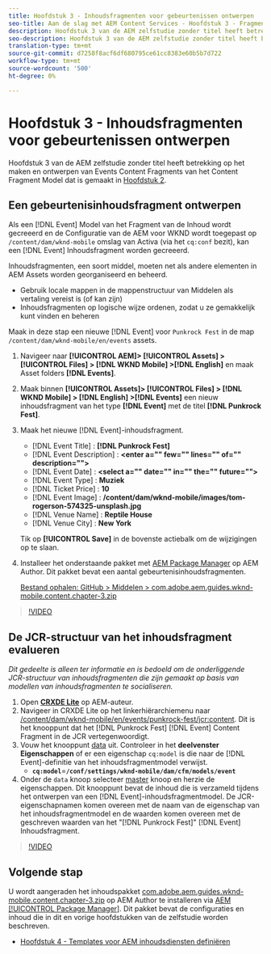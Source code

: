 ```yaml
---
title: Hoofdstuk 3 - Inhoudsfragmenten voor gebeurtenissen ontwerpen
seo-title: Aan de slag met AEM Content Services - Hoofdstuk 3 - Fragmenten voor gebeurtenisinhoud ontwerpen
description: Hoofdstuk 3 van de AEM zelfstudie zonder titel heeft betrekking op het maken en ontwerpen van gebeurtenisinhoudfragmenten van het model voor inhoudsfragmenten dat in hoofdstuk 2 is gemaakt.
seo-description: Hoofdstuk 3 van de AEM zelfstudie zonder titel heeft betrekking op het maken en ontwerpen van gebeurtenisinhoudfragmenten van het model voor inhoudsfragmenten dat in hoofdstuk 2 is gemaakt.
translation-type: tm+mt
source-git-commit: d7258f8acf6df680795ce61cc8383e60b5b7d722
workflow-type: tm+mt
source-wordcount: '500'
ht-degree: 0%

---
```



# Hoofdstuk 3 - Inhoudsfragmenten voor gebeurtenissen ontwerpen

Hoofdstuk 3 van de AEM zelfstudie zonder titel heeft betrekking op het maken en ontwerpen van Events Content Fragments van het Content Fragment Model dat is gemaakt in [Hoofdstuk 2](./chapter-2.md).

## Een gebeurtenisinhoudsfragment ontwerpen

Als een [!DNL Event] Model van het Fragment van de Inhoud wordt gecreeerd en de Configuratie van de AEM voor WKND wordt toegepast op `/content/dam/wknd-mobile` omslag van Activa (via het `cq:conf` bezit), kan een [!DNL Event] Inhoudsfragment worden gecreeerd.

Inhoudsfragmenten, een soort middel, moeten net als andere elementen in AEM Assets worden georganiseerd en beheerd.

* Gebruik locale mappen in de mappenstructuur van Middelen als vertaling vereist is (of kan zijn)
* Inhoudsfragmenten op logische wijze ordenen, zodat u ze gemakkelijk kunt vinden en beheren

Maak in deze stap een nieuwe [!DNL Event] voor `Punkrock Fest` in de map `/content/dam/wknd-mobile/en/events` assets.

1. Navigeer naar **[!UICONTROL AEM]> [!UICONTROL Assets] > [!UICONTROL Files] > [!DNL WKND Mobile] >[!DNL English]** en maak Asset folders **[!DNL Events]**.
1. Maak binnen **[!UICONTROL Assets]> [!UICONTROL Files] > [!DNL WKND Mobile] > [!DNL English] >[!DNL Events]** een nieuw inhoudsfragment van het type **[!DNL Event]** met de titel **[!DNL Punkrock Fest]**.
1. Maak het nieuwe [!DNL Event]-inhoudsfragment.

   * [!DNL Event Title] : **[!DNL Punkrock Fest]**
   * [!DNL Event Description] :  **&lt;enter a=&quot;&quot; few=&quot;&quot; lines=&quot;&quot; of=&quot;&quot; description=&quot;&quot;>**
   * [!DNL Event Date] :  **&lt;select a=&quot;&quot; date=&quot;&quot; in=&quot;&quot; the=&quot;&quot; future=&quot;&quot;>**
   * [!DNL Event Type] :  **Muziek**
   * [!DNL Ticket Price] :  **10**
   * [!DNL Event Image] :  **/content/dam/wknd-mobile/images/tom-rogerson-574325-unsplash.jpg**
   * [!DNL Venue Name] :  **Reptile House**
   * [!DNL Venue City] :  **New York**

   Tik op **[!UICONTROL Save]** in de bovenste actiebalk om de wijzigingen op te slaan.

1. Installeer het onderstaande pakket met [AEM Package Manager](http://localhost:4502/crx/packmgr/index.jsp) op AEM Author. Dit pakket bevat een aantal gebeurtenisinhoudsfragmenten.

   [Bestand ophalen: GitHub > Middelen > com.adobe.aem.guides.wknd-mobile.content.chapter-3.zip](https://github.com/adobe/aem-guides-wknd-mobile/releases/latest)

>[!VIDEO](https://video.tv.adobe.com/v/28338/?quality=12&learn=on)

## De JCR-structuur van het inhoudsfragment evalueren

*Dit gedeelte is alleen ter informatie en is bedoeld om de onderliggende JCR-structuur van inhoudsfragmenten die zijn gemaakt op basis van modellen van inhoudsfragmenten te socialiseren.*

1. Open **[CRXDE Lite](http://localhost:4502/crx/de/index.jsp)** op AEM-auteur.
1. Navigeer in CRXDE Lite op het linkerhiërarchiemenu naar [/content/dam/wknd-mobile/en/events/punkrock-fest/jcr:content](http://localhost:4502/crx/de/index.jsp#/content/dam/wknd-mobile/en/events/punkrock-fest/jcr:content). Dit is het knooppunt dat het [!DNL Punkrock Fest] [!DNL Event] Content Fragment in de JCR vertegenwoordigt.
1. Vouw het knooppunt [data](http://localhost:4502/crx/de/index.jsp#/content/dam/wknd-mobile/en/events/punkrock-fest/jcr:content/data/master) uit.
Controleer in het **deelvenster Eigenschappen** of er een eigenschap `cq:model` is die naar de [!DNL Event]-definitie van het inhoudsfragmentmodel verwijst.
   * **`cq:model`**=**`/conf/settings/wknd-mobile/dam/cfm/models/event`**
1. Onder de `data` knoop selecteer [master](http://localhost:4502/crx/de/index.jsp#/content/dam/wknd-mobile/en/events/punkrock-fest/jcr:content/data/master) knoop en herzie de eigenschappen. Dit knooppunt bevat de inhoud die is verzameld tijdens het ontwerpen van een [!DNL Event]-inhoudsfragmentmodel. De JCR-eigenschapnamen komen overeen met de naam van de eigenschap van het inhoudsfragmentmodel en de waarden komen overeen met de geschreven waarden van het &quot;[!DNL Punkrock Fest]&quot; [!DNL Event] Inhoudsfragment.

>[!VIDEO](https://video.tv.adobe.com/v/28356/?quality=12&learn=on)

## Volgende stap

U wordt aangeraden het inhoudspakket [com.adobe.aem.guides.wknd-mobile.content.chapter-3.zip](https://github.com/adobe/aem-guides-wknd-mobile/releases/latest) op AEM Author te installeren via [AEM [!UICONTROL Package Manager]](http://localhost:4502/crx/packmgr/index.jsp). Dit pakket bevat de configuraties en inhoud die in dit en vorige hoofdstukken van de zelfstudie worden beschreven.

* [Hoofdstuk 4 - Templates voor AEM inhoudsdiensten definiëren](./chapter-4.md)
